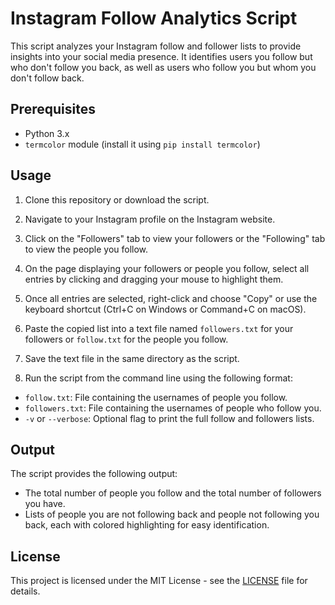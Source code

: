 # Instagram Follow Analytics Script

This script analyzes your Instagram follow and follower lists to provide insights into your social media presence. It identifies users you follow but who don't follow you back, as well as users who follow you but whom you don't follow back.

## Prerequisites

- Python 3.x
- `termcolor` module (install it using `pip install termcolor`)

## Usage

1. Clone this repository or download the script.

2. Navigate to your Instagram profile on the Instagram website.

3. Click on the "Followers" tab to view your followers or the "Following" tab to view the people you follow.

4. On the page displaying your followers or people you follow, select all entries by clicking and dragging your mouse to highlight them.

5. Once all entries are selected, right-click and choose "Copy" or use the keyboard shortcut (Ctrl+C on Windows or Command+C on macOS).

6. Paste the copied list into a text file named `followers.txt` for your followers or `follow.txt` for the people you follow.

7. Save the text file in the same directory as the script.

8. Run the script from the command line using the following format:


- `follow.txt`: File containing the usernames of people you follow.
- `followers.txt`: File containing the usernames of people who follow you.
- `-v` or `--verbose`: Optional flag to print the full follow and followers lists.

## Output

The script provides the following output:

- The total number of people you follow and the total number of followers you have.
- Lists of people you are not following back and people not following you back, each with colored highlighting for easy identification.


## License

This project is licensed under the MIT License - see the [LICENSE](LICENSE) file for details.


